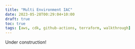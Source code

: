 ```yaml
---
title: "Multi Environment IAC"
date: 2023-05-28T00:29:04+10:00
draft: true
toc: true
tags: [aws, cdk, github-actions, terraform, walkthrough]
---
```


Under construction!
